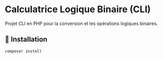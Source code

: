# Calculatrice Logique Binaire (CLI)

Projet CLI en PHP pour la conversion et les opérations logiques binaires.

## 🚀 Installation
```bash
composer install
